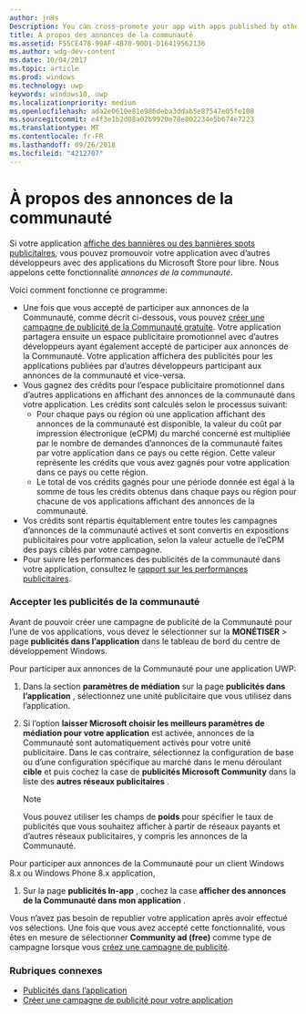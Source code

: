 ```yaml
---
author: jnHs
Description: You can cross-promote your app with apps published by other developers. We call this feature community ads.
title: À propos des annonces de la communauté
ms.assetid: F55CE478-99AF-4B70-90D1-D16419562136
ms.author: wdg-dev-content
ms.date: 10/04/2017
ms.topic: article
ms.prod: windows
ms.technology: uwp
keywords: windows10, uwp
ms.localizationpriority: medium
ms.openlocfilehash: ada2e0610e81e986deba3ddab5e87547e05fe108
ms.sourcegitcommit: e4f3e1b2d08a02b9920e78e802234e5b674e7223
ms.translationtype: MT
ms.contentlocale: fr-FR
ms.lasthandoff: 09/26/2018
ms.locfileid: "4212707"
---
```

# <a name="about-community-ads"></a>À propos des annonces de la communauté

Si votre application [affiche des bannières ou des bannières spots publicitaires](../monetize/display-ads-in-your-app.md), vous pouvez promouvoir votre application avec d’autres développeurs avec des applications du Microsoft Store pour libre. Nous appelons cette fonctionnalité *annonces de la communauté*.  

Voici comment fonctionne ce programme:

* Une fois que vous accepté de participer aux annonces de la Communauté, comme décrit ci-dessous, vous pouvez [créer une campagne de publicité de la Communauté gratuite](create-an-ad-campaign-for-your-app.md). Votre application partagera ensuite un espace publicitaire promotionnel avec d’autres développeurs ayant également accepté de participer aux annonces de la Communauté. Votre application affichera des publicités pour les applications publiées par d’autres développeurs participant aux annonces de la communauté et vice-versa.
* Vous gagnez des crédits pour l’espace publicitaire promotionnel dans d’autres applications en affichant des annonces de la communauté dans votre application. Les crédits sont calculés selon le processus suivant:
  * Pour chaque pays ou région où une application affichant des annonces de la communauté est disponible, la valeur du coût par impression électronique (eCPM) du marché concerné est multipliée par le nombre de demandes d’annonces de la communauté faites par votre application dans ce pays ou cette région. Cette valeur représente les crédits que vous avez gagnés pour votre application dans ce pays ou cette région.
  * Le total de vos crédits gagnés pour une période donnée est égal à la somme de tous les crédits obtenus dans chaque pays ou région pour chacune de vos applications affichant des annonces de la communauté.
* Vos crédits sont répartis équitablement entre toutes les campagnes d’annonces de la communauté actives et sont convertis en expositions publicitaires pour votre application, selon la valeur actuelle de l’eCPM des pays ciblés par votre campagne.
* Pour suivre les performances des publicités de la communauté dans votre application, consultez le [rapport sur les performances publicitaires](advertising-performance-report.md).

### <a name="opt-in-to-community-ads"></a>Accepter les publicités de la communauté

Avant de pouvoir créer une campagne de publicité de la Communauté pour l’une de vos applications, vous devez le sélectionner sur la **MONÉTISER** &gt; page **publicités dans l’application** dans le tableau de bord du centre de développement Windows.

Pour participer aux annonces de la Communauté pour une application UWP:

1. Dans la section **paramètres de médiation** sur la page **publicités dans l’application** , sélectionnez une unité publicitaire que vous utilisez dans l’application.
2. Si l’option **laisser Microsoft choisir les meilleurs paramètres de médiation pour votre application** est activée, annonces de la Communauté sont automatiquement activés pour votre unité publicitaire. Dans le cas contraire, sélectionnez la configuration de base ou d’une configuration spécifique au marché dans le menu déroulant **cible** et puis cochez la case de **publicités Microsoft Community** dans la liste des **autres réseaux publicitaires** .

    > [!NOTE]
    > Vous pouvez utiliser les champs de **poids** pour spécifier le taux de publicités que vous souhaitez afficher à partir de réseaux payants et d’autres réseaux publicitaires, y compris les annonces de la Communauté.

Pour participer aux annonces de la Communauté pour un client Windows 8.x ou Windows Phone 8.x application,

1. Sur la page **publicités In-app** , cochez la case **afficher des annonces de la Communauté dans mon application** .

Vous n’avez pas besoin de republier votre application après avoir effectué vos sélections. Une fois que vous avez accepté cette fonctionnalité, vous êtes en mesure de sélectionner **Community ad (free)** comme type de campagne lorsque vous [créez une campagne de publicité](create-an-ad-campaign-for-your-app.md).

### <a name="related-topics"></a>Rubriques connexes

* [Publicités dans l’application](in-app-ads.md)
* [Créer une campagne de publicité pour votre application](create-an-ad-campaign-for-your-app.md)
